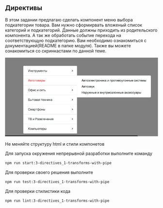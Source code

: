 ## Директивы

В этом задании предлагаю сделать компонент меню выбора подкатегории товара. Вам нужно сформирвать вложеный список категорий и подкатегорий. 
Данные должны приходить из родительского компонента. А так же обработать событие перехода на соответствующую подкатегорию.
Вам необходимо ознакомиться с документацией(README в папке модуля).
Также вы можете ознакомиться со скринкастами по данной теме.

![Demo](assets/images/demo.png)

Не меняйте структуру html и стили компонетов

Для запуска окружения непрерывной разработки выполните команду

```bash
npm run start:3-directives_1-transforms-with-pipe
```

Для проверки своего решения выполните

```bash
npm run test:3-directives_1-transforms-with-pipe
```

Для проверки стилистики кода

```bash
npm run lint:3-directives_1-transforms-with-pipe
```
